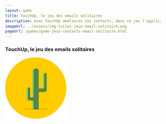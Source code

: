 ```yaml
---
layout: game
title: TouchUp, le jeu des emails solitaires
description: Avec TouchUp améliorez vos contacts, dans ce jeu l'application vous aide à trouver vos contacts vides
imageUrl: ../assets/img-tuiles-jeux-email-solitaire.png
pageUrl: /games/game-jeux-contacts-email-solitaire.html
---
```

### TouchUp, le jeu des emails solitaires


<img src=../assets/img-tuiles-jeux-email-solitaire.png>
